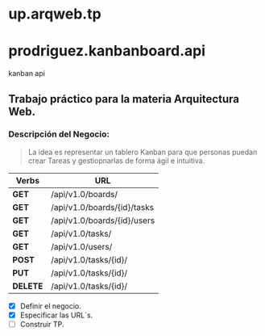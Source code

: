 # up.arqweb.tp
# prodriguez.kanbanboard.api
kanban api
## Trabajo práctico para la materia Arquitectura Web.

### Descripción del Negocio:

>La idea es representar un tablero Kanban para que personas puedan crear Tareas y gestiopnarlas de forma ágil e intuitiva.

Verbs | URL
------|----
**GET** | /api/v1.0/boards/
**GET** | /api/v1.0/boards/{id}/tasks
**GET** | /api/v1.0/boards/{id}/users
**GET** | /api/v1.0/tasks/
**GET** | /api/v1.0/users/
**POST** | /api/v1.0/tasks/{id}/
**PUT** | /api/v1.0/tasks/{id}/
**DELETE** | /api/v1.0/tasks/{id}/

- [x] Definir el negocio.
- [x] Especificar las URL´s.
- [ ] Construir TP.
